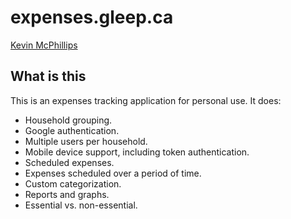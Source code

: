 # expenses.gleep.ca

[Kevin McPhillips](mailto:github@kevinmcphillips.ca)

## What is this

This is an expenses tracking application for personal use. It does:

* Household grouping.
* Google authentication.
* Multiple users per household.
* Mobile device support, including token authentication.
* Scheduled expenses.
* Expenses scheduled over a period of time.
* Custom categorization.
* Reports and graphs.
* Essential vs. non-essential.
